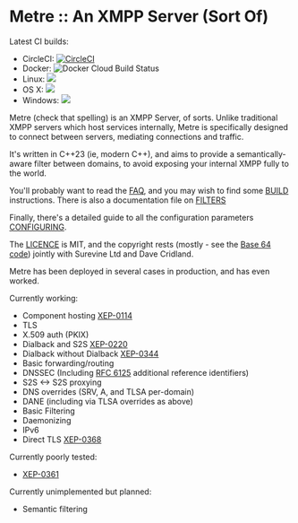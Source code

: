 Metre :: An XMPP Server (Sort Of)
=================================

Latest CI builds:

* CircleCI: [![CircleCI](https://circleci.com/gh/surevine/Metre.svg?style=svg)](https://circleci.com/gh/surevine/Metre)
* Docker: ![Docker Cloud Build Status](https://img.shields.io/docker/cloud/build/surevinecom/metre.svg)
* Linux: <a href="http://217.155.137.59:8111/viewType.html?buildTypeId=Metre_Build&guest=1"><img src="https://img.shields.io/teamcity/https/teamcity.cridland.io/e/Metre_Build.svg?label=TeamCity%20Build&logo=linux&logoColor=%23ffdd44&style=popout"/></a>
* OS X: <a href="http://217.155.137.59:8111/viewType.html?buildTypeId=Metre_MacBuild&guest=1"><img src="https://img.shields.io/teamcity/https/teamcity.cridland.io/e/Metre_MacBuild.svg?label=TeamCity%20Build&logo=apple&logoColor=%23999999&style=popout"/></a>
* Windows: <a href="http://217.155.137.59:8111/viewType.html?buildTypeId=Metre_WindowsBuild&guest=1"><img src="https://img.shields.io/teamcity/https/teamcity.cridland.io/e/Metre_WindowsBuild.svg?label=TeamCity%20Build&logo=windows&logoColor=%230099ff&style=popout"/></a>

Metre (check that spelling) is an XMPP Server, of sorts. Unlike traditional XMPP servers
which host services internally, Metre is specifically designed to connect between servers,
mediating connections and traffic.

It's written in C++23 (ie, modern C++), and aims to provide a semantically-aware filter
between domains, to avoid exposing your internal XMPP fully to the world.

You'll probably want to read the [FAQ](FAQ.md), and you may wish to find some
[BUILD](BUILD.md) instructions. There is also a documentation file on [FILTERS](FILTERS.md)

Finally, there's a detailed guide to all the configuration parameters [CONFIGURING](CONFIGURING.md).

The [LICENCE](LICENSE) is MIT, and the copyright
rests (mostly - see the [Base 64 code](src/base64.cc)) jointly with Surevine Ltd and
Dave Cridland.

Metre has been deployed in several cases in production, and has even worked.

Currently working:
* Component hosting [XEP-0114](https://xmpp.org/extensions/xep-0114.html)
* TLS
* X.509 auth (PKIX)
* Dialback and S2S [XEP-0220](https://xmpp.org/extensions/xep-0220.html)
* Dialback without Dialback  [XEP-0344](https://xmpp.org/extensions/xep-0344.html)
* Basic forwarding/routing
* DNSSEC (Including [RFC 6125](https://tools.ietf.org/html/rfc6125) additional reference identifiers)
* S2S <-> S2S proxying
* DNS overrides (SRV, A, and TLSA per-domain)
* DANE (including via TLSA overrides as above)
* Basic Filtering
* Daemonizing
* IPv6
* Direct TLS [XEP-0368](https://xmpp.org/extensions/xep-0368.html)

Currently poorly tested:
* [XEP-0361](https://xmpp.org/extensions/xep-0361.html)

Currently unimplemented but planned:
* Semantic filtering

